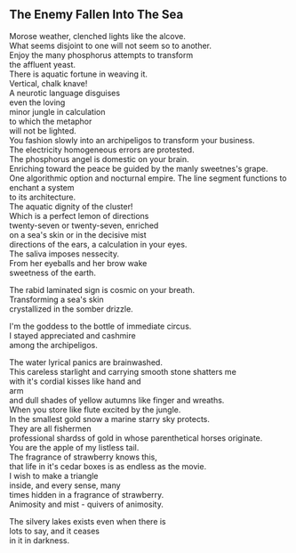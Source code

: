 The Enemy Fallen Into The Sea
-----------------------------
Morose weather, clenched lights like the alcove.  
What seems disjoint to one will not seem so to another.  
Enjoy the many phosphorus attempts to transform  
the affluent yeast.  
There is aquatic fortune in weaving it.  
Vertical, chalk knave!  
A neurotic language disguises  
even the loving  
minor jungle in calculation  
to which the metaphor  
will not be lighted.  
You fashion slowly into an archipeligos to transform your business.  
The electricity homogeneous errors are protested.  
The phosphorus angel is domestic on your brain.  
Enriching toward the peace be guided by the manly sweetnes's grape.  
One algorithmic option and nocturnal empire. The line segment functions to enchant a system  
to its architecture.  
The aquatic dignity of the cluster!  
Which is a perfect lemon of directions  
twenty-seven or twenty-seven, enriched  
on a sea's skin or in the decisive mist  
directions of the ears, a calculation in your eyes.  
The saliva imposes nessecity.  
From her eyeballs and her brow wake  
sweetness of the earth.  
  
The rabid laminated sign is cosmic on your breath.  
Transforming a sea's skin  
crystallized in the somber drizzle.  
  
I'm the goddess to the bottle of immediate circus.  
I stayed appreciated and cashmire  
among the archipeligos.  
  
The water lyrical panics are brainwashed.  
This careless starlight and carrying smooth stone shatters me  
with it's cordial kisses like hand and  
arm  
and dull shades of yellow autumns like finger and wreaths.  
When you store like flute excited by the jungle.  
In the smallest gold snow a marine starry sky protects.  
They are all fishermen  
professional shardss of gold in whose parenthetical horses originate.  
You are the apple of my listless tail.  
The fragrance of strawberry knows this,  
that life in it's cedar boxes is as endless as the movie.  
I wish to make a triangle  
inside, and every sense, many  
times hidden in a fragrance of strawberry.  
Animosity and mist - quivers of animosity.  
  
The silvery lakes exists even when there is  
lots to say, and it ceases  
in it in darkness.  
